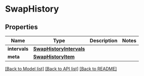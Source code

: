 # SwapHistory

## Properties
Name | Type | Description | Notes
------------ | ------------- | ------------- | -------------
**intervals** | [**SwapHistoryIntervals**](SwapHistoryIntervals.md) |  | 
**meta** | [**SwapHistoryItem**](SwapHistoryItem.md) |  | 

[[Back to Model list]](../README.md#documentation-for-models) [[Back to API list]](../README.md#documentation-for-api-endpoints) [[Back to README]](../README.md)

